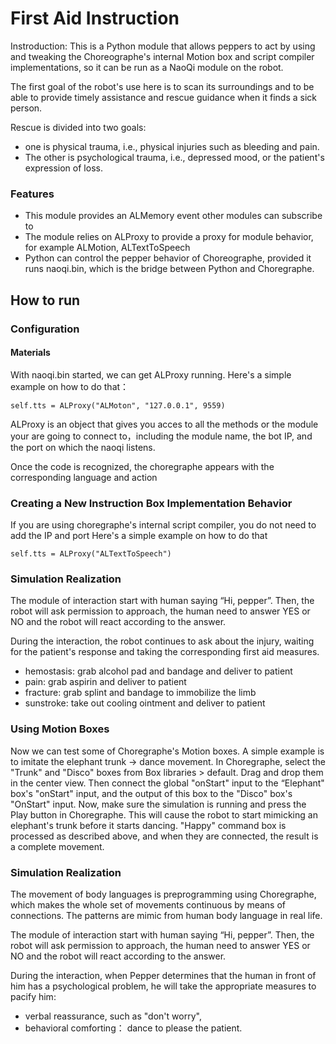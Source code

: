 # First Aid Instruction

Instroduction: This is a Python module that allows peppers to act by using and tweaking the Choreographe's internal Motion box and script compiler implementations, so it can be run as a NaoQi module on the robot.

The first goal of the robot's use here is to scan its surroundings and to be able to provide timely assistance and rescue guidance when it finds a sick person.

Rescue is divided into two goals: 
   * one is physical trauma, i.e., physical injuries such as bleeding and pain. 
   * The other is psychological trauma, i.e., depressed mood, or the patient's expression of loss.


### Features
* This module provides an ALMemory event other modules can subscribe to
* The module relies on ALProxy to provide a proxy for module behavior, for example ALMotion, ALTextToSpeech
* Python can control the pepper behavior of Choreographe, provided it runs naoqi.bin, which is the bridge between Python and Choregraphe.

## How to run

### Configuration

#### Materials

With naoqi.bin started, we can get ALProxy running.
Here's a simple example on how to do that：

```
self.tts = ALProxy("ALMoton", "127.0.0.1", 9559)
```
ALProxy is an object that gives you acces to all the methods or the module your are going to connect to，including the module name, the bot IP, and the port on which the naoqi listens.

Once the code is recognized, the choregraphe appears with the corresponding language and action

### Creating a New Instruction Box Implementation Behavior

If you are using choregraphe's internal script compiler, you do not need to add the IP and port
Here's a simple example on how to do that

```
self.tts = ALProxy("ALTextToSpeech")
```

### Simulation Realization

The module of interaction start with human saying “Hi, pepper”. Then, the robot will ask permission to approach, the human need to answer YES or NO and the robot will react according to the answer. 

During the interaction, the robot continues to ask about the injury, waiting for the patient's response and taking the corresponding first aid measures.

 * hemostasis: grab alcohol pad and bandage and deliver to patient
 * pain: grab aspirin and deliver to patient
 * fracture: grab splint and bandage to immobilize the limb
 * sunstroke: take out cooling ointment and deliver to patient

### Using Motion Boxes

Now we can test some of Choregraphe's Motion boxes. A simple example is to imitate the elephant trunk -> dance movement. In Choregraphe, select the "Trunk" and "Disco" boxes from Box libraries > default. Drag and drop them in the center view. Then connect the global "onStart" input to the “Elephant" box's "onStart" input, and the output of this box to the "Disco" box's "OnStart" input. Now, make sure the simulation is running and press the Play button in Choregraphe. This will cause the robot to start mimicking an elephant's trunk before it starts dancing. "Happy" command box is processed as described above, and when they are connected, the result is a complete movement.

### Simulation Realization

The movement of body languages is preprogramming using Choregraphe, which makes the whole set of movements continuous by means of connections. The patterns are mimic from human body language in real life.

The module of interaction start with human saying “Hi, pepper”. Then, the robot will ask permission to approach, the human need to answer YES or NO and the robot will react according to the answer. 

During the interaction, when Pepper determines that the human in front of him has a psychological problem, he will take the appropriate measures to pacify him:     

* verbal reassurance, such as "don't worry", 
* behavioral comforting： dance to please the patient.

